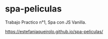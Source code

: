 # spa-peliculas
Trabajo Practico n°1, Spa con JS Vanilla. 

https://estefaniaqueirolo.github.io/spa-peliculas/
